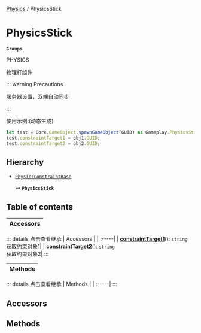 [Physics](../groups/Physics.Physics.md) / PhysicsStick

# PhysicsStick <Badge type="tip" text="Class" /> <Score text="PhysicsStick" />

**`Groups`**

PHYSICS

物理杆组件

::: warning Precautions

服务器设置，双端自动同步

:::

使用示例:(动态生成)
```ts
let test = Core.GameObject.spawnGameObject(GUID) as Gameplay.PhysicsStick;
test.constraintTarget1 = obj1.GUID;
test.constraintTarget2 = obj2.GUID;
```

## Hierarchy

- [`PhysicsConstraintBase`](Gameplay.PhysicsConstraintBase.md)

  ↳ **`PhysicsStick`**

## Table of contents

| Accessors |
| :-----|


::: details 点击查看继承
| Accessors |
| :-----|
| **[constraintTarget1](Gameplay.PhysicsConstraintBase.md#constrainttarget1)**(): `string` <br> 获取约束对象1|
| **[constraintTarget2](Gameplay.PhysicsConstraintBase.md#constrainttarget2)**(): `string` <br> 获取约束对象2|
:::


| Methods |
| :-----|


::: details 点击查看继承
| Methods |
| :-----|
:::


## Accessors

## Methods